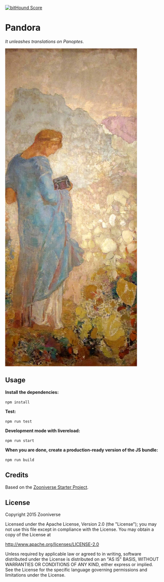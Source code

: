 [![bitHound Score](https://www.bithound.io/github/Granze/react-starterify/badges/score.svg)](https://www.bithound.io/github/zooniverse/zoo-react-starterify/master)

# Pandora

_It unleashes translations on Panoptes._

![Odilon Redon, Pandora, oil on canvas, 1910/1912](./src/images/pandora.jpg)

## Usage

__Install the dependencies:__

`npm install`

__Test:__

```npm run test```

__Development mode with livereload:__

```npm run start```

__When you are done, create a production-ready version of the JS bundle:__

```npm run build```

## Credits

Based on the [Zooniverse Starter Project](https://github.com/zooniverse/zoo-reduxify).

## License

Copyright 2015 Zooniverse

Licensed under the Apache License, Version 2.0 (the "License");
you may not use this file except in compliance with the License.
You may obtain a copy of the License at

   http://www.apache.org/licenses/LICENSE-2.0

Unless required by applicable law or agreed to in writing, software
distributed under the License is distributed on an "AS IS" BASIS,
WITHOUT WARRANTIES OR CONDITIONS OF ANY KIND, either express or implied.
See the License for the specific language governing permissions and
limitations under the License.
